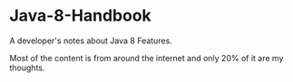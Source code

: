 # Java-8-Handbook
A developer's notes about Java 8 Features.

Most of the content is from around the internet and only 20% of it are my thoughts.
